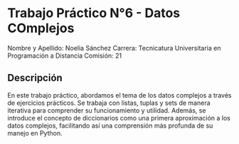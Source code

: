 # Trabajo Práctico N°6 - Datos COmplejos

Nombre y Apellido: Noelia Sánchez 
Carrera: Tecnicatura Universitaria en Programación a Distancia
Comisión: 21

## Descripción

En este trabajo práctico, abordamos el tema de los datos complejos a través de ejercicios prácticos. Se trabaja con listas, tuplas y sets de manera iterativa para comprender su funcionamiento y utilidad. Además, se introduce el concepto de diccionarios como una primera aproximación a los datos complejos, facilitando así una comprensión más profunda de su manejo en Python.